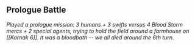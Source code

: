 ## Prologue Battle

_Played a prologue mission: 3 humans + 3 swifts versus 4 Blood Storm mercs + 2 special agents, trying to hold the field around a farmhouse on [[Karnak 6]]. It was a bloodbath -- we all died around the 6th turn._
